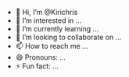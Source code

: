 - 👋 Hi, I’m @Kirichris
- 👀 I’m interested in ...
- 🌱 I’m currently learning ...
- 💞️ I’m looking to collaborate on ...
- 📫 How to reach me ...
- 😄 Pronouns: ...
- ⚡ Fun fact: ...

<!---
Kirichris/Kirichris is a ✨ special ✨ repository because its `README.md` (this file) appears on your GitHub profile.
You can click the Preview link to take a look at your changes.
--->
